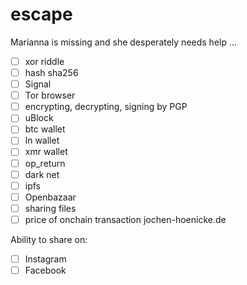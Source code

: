 # escape

Marianna is missing and she desperately needs help ...

- [ ] xor riddle
- [ ] hash sha256
- [ ] Signal
- [ ] Tor browser
- [ ] encrypting, decrypting, signing by PGP
- [ ] uBlock
- [ ] btc wallet
- [ ] ln wallet
- [ ] xmr wallet
- [ ] op_return
- [ ] dark net
- [ ] ipfs
- [ ] Openbazaar
- [ ] sharing files
- [ ] price of onchain transaction jochen-hoenicke.de 

Ability to share on:

- [ ] Instagram
- [ ] Facebook
